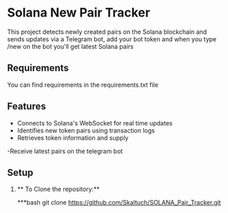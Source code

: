 # Solana New Pair Tracker

This project detects newly created pairs on the Solana blockchain and sends updates via a Telegram bot, add your bot token and when you type /new on the bot you'll get latest Solana pairs 
## Requirements
 You can find requirements in the requirements.txt file 

## Features

- Connects to Solana's WebSocket for real time updates
- Identifies new token pairs using transaction logs
- Retrieves token information and supply

-Receive latest pairs on the telegram bot


## Setup

1. ** To Clone the repository:**

   ***bash
   git clone https://github.com/Skaltuch/SOLANA_Pair_Tracker.git
   
